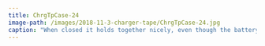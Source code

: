 ```yaml
---
title: ChrgTpCase-24
image-path: /images/2018-11-3-charger-tape/ChrgTpCase-24.jpg
caption: "When closed it holds together nicely, even though the battery prevents the lid from closing 100%. Still perfect I think."
---
```

